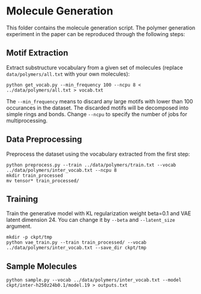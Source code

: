 # Molecule Generation

This folder contains the molecule generation script. The polymer generation experiment in the paper can be reproduced through the following steps:

## Motif Extraction
Extract substructure vocabulary from a given set of molecules (replace `data/polymers/all.txt` with your own molecules):
```
python get_vocab.py --min_frequency 100 --ncpu 8 < ../data/polymers/all.txt > vocab.txt
```
The `--min_frequency` means to discard any large motifs with lower than 100 occurances in the dataset. The discarded motifs will be decomposed into simple rings and bonds. Change `--ncpu` to specify the number of jobs for multiprocessing.

## Data Preprocessing
Preprocess the dataset using the vocabulary extracted from the first step: 
```
python preprocess.py --train ../data/polymers/train.txt --vocab ../data/polymers/inter_vocab.txt --ncpu 8 
mkdir train_processed
mv tensor* train_processed/
```

## Training
Train the generative model with KL regularization weight beta=0.1 and VAE latent dimension 24. You can change it by `--beta` and `--latent_size` argument.
```
mkdir -p ckpt/tmp
python vae_train.py --train train_processed/ --vocab ../data/polymers/inter_vocab.txt --save_dir ckpt/tmp
```

## Sample Molecules
```
python sample.py --vocab ../data/polymers/inter_vocab.txt --model ckpt/inter-h250z24b0.1/model.19 > outputs.txt
```
